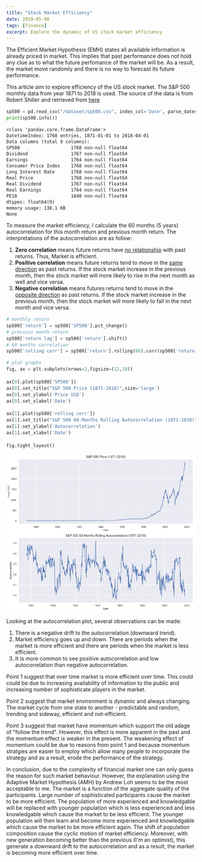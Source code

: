 ```yaml
---
title: "Stock Market Efficiency"
date: 2019-05-08
tags: [finance]
excerpt: Explore the dynamic of US stock market efficiency
---
```



The Efficient Market Hypothesis (EMH) states all available information is already priced in market. This implies that past performance does not hold any clue as to what the future perfomance of the market will be.
As a result, the market move randomly and there is no way to forecast its future performance.

This article aim to explore efficiency of the US stock market. The S&P 500 monthly data from year 1871 to 2018 is used. The source of the data is from Robert Shiller and retrieved from <a href="https://datahub.io/core/s-and-p-500">here</a>


```python
sp500 = pd.read_csv("/dataset/sp500.csv", index_col='Date', parse_dates=True)
print(sp500.info())
```

    <class 'pandas.core.frame.DataFrame'>
    DatetimeIndex: 1768 entries, 1871-01-01 to 2018-04-01
    Data columns (total 9 columns):
    SP500                   1768 non-null float64
    Dividend                1767 non-null float64
    Earnings                1764 non-null float64
    Consumer Price Index    1768 non-null float64
    Long Interest Rate      1768 non-null float64
    Real Price              1768 non-null float64
    Real Dividend           1767 non-null float64
    Real Earnings           1764 non-null float64
    PE10                    1648 non-null float64
    dtypes: float64(9)
    memory usage: 138.1 KB
    None
    

To measure the market efficiency, I calculate the 60 months (5 years) autocorrelation for this month return and previous month return. The interpretations of the autocorrelation are as follow:

1. <b>Zero correlation</b> means future returns have <u>no relationship</u> with past returns. Thus, Market is efficient.
2. <b>Positive correlation</b> means future returns tend to move in the <u>same direction</u> as past returns. If the stock market increase in the previous month, then the stock market will more likely to rise in the next month as well and vice versa.
3. <b>Negative correlation</b> means futures returns tend to move in the <u>opposite direction</u> as past returns. If the stock market increase in the previous month, then the stock market will more likely to fall in the next month and vice versa.  


```python
# monthly return
sp500['return'] = sp500['SP500'].pct_change()
# previous month return
sp500['return lag'] = sp500['return'].shift()
# 60 months correlation
sp500['rolling corr'] = sp500['return'].rolling(60).corr(sp500['return lag'])
```


```python
# plot graphs
fig, ax = plt.subplots(nrows=2,figsize=(12,10))

ax[0].plot(sp500['SP500'])
ax[0].set_title("S&P 500 Price (1871-2018)",size='large')
ax[0].set_ylabel('Price USD')
ax[0].set_xlabel('Date')

ax[1].plot(sp500['rolling corr'])
ax[1].set_title("S&P 500 60-Months Rolling Autocorrelation (1871-2018)", size='large')
ax[1].set_ylabel('Autocorrelation')
ax[1].set_xlabel('Date')

fig.tight_layout()
```


![png](/images/stock-market-efficiency_files/stock-market-efficiency_5_0.png)


Looking at the autocorrelation plot, several observations can be made:
1. There is a negative drift to the autocorrelation (downward trend).
2. Market efficiency goes up and down. There are periods when the market is more efficient and there are periods when the market is less efficient.
3. It is more common to see positive autocorrelation and low autocorrelation than negative autocorrelation.

Point 1 suggest that over time market is more efficient over time. This could could be due to increasing availability of information to the public and increasing number of sophisticate players in the market.

Point 2 suggest that market environment is dynamic and always changing. The market cycle from one state to another - predictable and random, trending and sideway, efficient and not-efficient.

Point 3 suggest that market have momentum which support the old adage of "follow the trend". However, this effect is more apparent in the past and the momentum effect is weaker in the present. The weakening effect of momentum could be due to reasons from point 1 and because momentum stratgies are easier to employ which allow many people to incorporate the strategy and as a result, erode the performance of the strategy. 

In conclusion, due to the complexity of financial market one can only guess the reason for such market behaviour. However, the explanation using the Adaptive Market Hypothesis (AMH) by Andrew Loh seems to be the most acceptable to me. The market is a function of the aggregate quality of the participants. Large number of sophisticated participants cause the market to be more efficient. The population of more experienced and knowledgable will be replaced with younger population which is less experienced and less knowledgable which cause the market to be less efficient. The younger population will then learn and become more experienced and knowledgable which cause the market to be more efficient again. The shift of population composition cause the cyclic motion of market efficiency. Moreover, with new generation becoming better than the previous (I'm an optimist), this generate a downward drift to the autocorrelation and as a result, the market is becoming more efficient over time.

